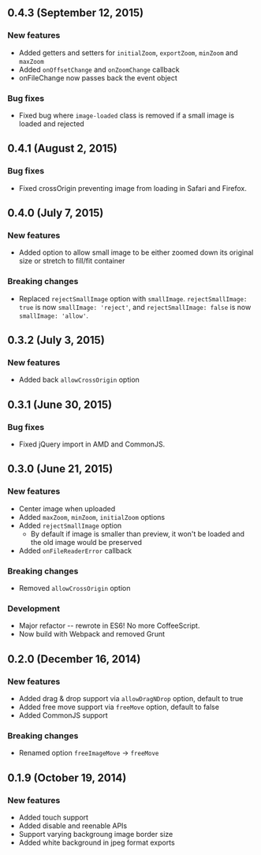 ## 0.4.3 (September 12, 2015)

### New features

* Added getters and setters for `initialZoom`, `exportZoom`, `minZoom` and `maxZoom`
* Added `onOffsetChange` and `onZoomChange` callback
* onFileChange now passes back the event object

### Bug fixes

* Fixed bug where `image-loaded` class is removed if a small image is loaded and rejected


## 0.4.1 (August 2, 2015)

### Bug fixes

* Fixed crossOrigin preventing image from loading in Safari and Firefox.


## 0.4.0 (July 7, 2015)

### New features

* Added option to allow small image to be either zoomed down its original size or stretch to fill/fit container

### Breaking changes

* Replaced `rejectSmallImage` option with `smallImage`. `rejectSmallImage: true` is now `smallImage: 'reject'`, and `rejectSmallImage: false` is now `smallImage: 'allow'`.


## 0.3.2 (July 3, 2015)

### New features

* Added back `allowCrossOrigin` option


## 0.3.1 (June 30, 2015)

### Bug fixes

* Fixed jQuery import in AMD and CommonJS.


## 0.3.0 (June 21, 2015)

### New features

* Center image when uploaded
* Added `maxZoom`, `minZoom`, `initialZoom` options
* Added `rejectSmallImage` option
  * By default if image is smaller than preview, it won't be loaded and the old image would be preserved
* Added `onFileReaderError` callback

### Breaking changes

* Removed `allowCrossOrigin` option

### Development

* Major refactor -- rewrote in ES6! No more CoffeeScript.
* Now build with Webpack and removed Grunt


## 0.2.0 (December 16, 2014)

### New features

* Added drag & drop support via `allowDragNDrop` option, default to true
* Added free move support via `freeMove` option, default to false
* Added CommonJS support

### Breaking changes

* Renamed option `freeImageMove` -> `freeMove`


## 0.1.9 (October 19, 2014)

### New features

* Added touch support
* Added disable and reenable APIs
* Support varying backgroung image border size
* Added white background in jpeg format exports
